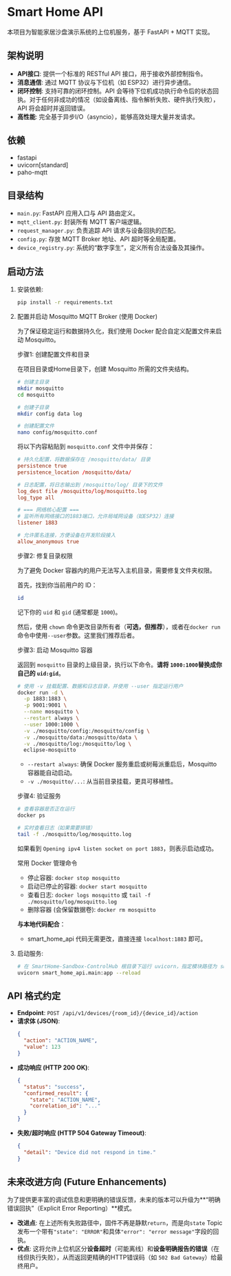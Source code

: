 # Smart Home API

本项目为智能家居沙盘演示系统的上位机服务，基于 FastAPI + MQTT 实现。

## 架构说明
- **API接口**: 提供一个标准的 RESTful API 接口，用于接收外部控制指令。
- **消息通信**: 通过 MQTT 协议与下位机（如 ESP32）进行异步通信。
- **闭环控制**: 支持可靠的闭环控制。API 会等待下位机成功执行命令后的状态回执。对于任何非成功的情况（如设备离线、指令解析失败、硬件执行失败），API 将会超时并返回错误。
- **高性能**: 完全基于异步I/O（asyncio），能够高效处理大量并发请求。

## 依赖
- fastapi
- uvicorn[standard]
- paho-mqtt

## 目录结构
- `main.py`: FastAPI 应用入口与 API 路由定义。
- `mqtt_client.py`: 封装所有 MQTT 客户端逻辑。
- `request_manager.py`: 负责追踪 API 请求与设备回执的匹配。
- `config.py`: 存放 MQTT Broker 地址、API 超时等全局配置。
- `device_registry.py`: 系统的“数字孪生”，定义所有合法设备及其操作。

## 启动方法

1.  安装依赖:
    ```bash
    pip install -r requirements.txt
    ```

2. 配置并启动 Mosquitto MQTT Broker (使用 Docker)

    为了保证稳定运行和数据持久化，我们使用 Docker 配合自定义配置文件来启动 Mosquitto。

    步骤1: 创建配置文件和目录

    在项目目录或Home目录下，创建 Mosquitto 所需的文件夹结构。

    ```bash
    # 创建主目录
    mkdir mosquitto
    cd mosquitto

    # 创建子目录
    mkdir config data log

    # 创建配置文件
    nano config/mosquitto.conf
    ```

    将以下内容粘贴到 `mosquitto.conf` 文件中并保存：

    ```conf
    # 持久化配置，将数据保存在 /mosquitto/data/ 目录
    persistence true
    persistence_location /mosquitto/data/

    # 日志配置，将日志输出到 /mosquitto/log/ 目录下的文件
    log_dest file /mosquitto/log/mosquitto.log
    log_type all

    # === 网络核心配置 ===
    # 监听所有网络接口的1883端口，允许局域网设备（如ESP32）连接
    listener 1883

    # 允许匿名连接，方便设备在开发阶段接入
    allow_anonymous true
    ```

    步骤2: 修复目录权限

    为了避免 Docker 容器内的用户无法写入主机目录，需要修复文件夹权限。

    首先，找到你当前用户的 ID：
    ```bash
    id
    ```
    记下你的 `uid` 和 `gid` (通常都是 `1000`)。

    然后，使用 `chown` 命令更改目录所有者（**可选，但推荐**），或者在`docker run`命令中使用`--user`参数。这里我们推荐后者。

    步骤3: 启动 Mosquitto 容器

    返回到 `mosquitto` 目录的上级目录，执行以下命令。**请将 `1000:1000`替换成你自己的 `uid:gid`**。

    ```bash
    # 使用 -v 挂载配置、数据和日志目录，并使用 --user 指定运行用户
    docker run -d \
      -p 1883:1883 \
      -p 9001:9001 \
      --name mosquitto \
      --restart always \
      --user 1000:1000 \
      -v ./mosquitto/config:/mosquitto/config \
      -v ./mosquitto/data:/mosquitto/data \
      -v ./mosquitto/log:/mosquitto/log \
      eclipse-mosquitto
    ```
    *   `--restart always`: 确保 Docker 服务重启或树莓派重启后，Mosquitto 容器能自动启动。
    *   `-v ./mosquitto/...`: 从当前目录挂载，更具可移植性。

    步骤4: 验证服务

    ```bash
    # 查看容器是否正在运行
    docker ps

    # 实时查看日志（如果需要排错）
    tail -f ./mosquitto/log/mosquitto.log
    ```
    如果看到 `Opening ipv4 listen socket on port 1883`，则表示启动成功。

    常用 Docker 管理命令
    - 停止容器: `docker stop mosquitto`
    - 启动已停止的容器: `docker start mosquitto`
    - 查看日志: `docker logs mosquitto` 或 `tail -f ./mosquitto/log/mosquitto.log`
    - 删除容器 (会保留数据卷): `docker rm mosquitto`

    **与本地代码配合**：
    - smart_home_api 代码无需更改，直接连接 `localhost:1883` 即可。

3.  启动服务:
    ```bash
    # 在 SmartHome-Sandbox-ControlHub 根目录下运行 uvicorn，指定模块路径为 smart_home_api.main:app
    uvicorn smart_home_api.main:app --reload
    ```

## API 格式约定
- **Endpoint**: `POST /api/v1/devices/{room_id}/{device_id}/action`
- **请求体 (JSON)**:
  ```json
  {
    "action": "ACTION_NAME",
    "value": 123
  }
  ```
- **成功响应 (HTTP 200 OK)**:
  ```json
  {
    "status": "success",
    "confirmed_result": {
      "state": "ACTION_NAME",
      "correlation_id": "..."
    }
  }
  ```
- **失败/超时响应 (HTTP 504 Gateway Timeout)**:
  ```json
  {
    "detail": "Device did not respond in time."
  }
  ```


## 未来改进方向 (Future Enhancements)

为了提供更丰富的调试信息和更明确的错误反馈，未来的版本可以升级为**“明确错误回执”（Explicit Error Reporting）**模式。

- **改进点**: 在上述所有失败路径中，固件不再是静默`return`，而是向`state` Topic发布一个带有`"state": "ERROR"`和具体`"error": "error message"`字段的回执。
- **优点**: 这将允许上位机区分**设备超时**（可能离线）和**设备明确报告的错误**（在线但执行失败），从而返回更精确的HTTP错误码（如 `502 Bad Gateway`）给最终用户。